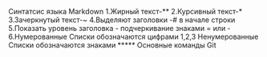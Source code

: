 Синтатсис языка Markdown
1.Жирный текст-**
2.Курсивный текст-*
3.Зачеркнутый текст-~
4.Выделяют заголовки -# в начале строки
5.Показать уровень заголовка - подчеркивание знаками = или -
6.Нумерованные Списки обозначаются цифрами 1,2,3
Ненумерованные Списки обозначаются знаками *****
    Основные команды Git